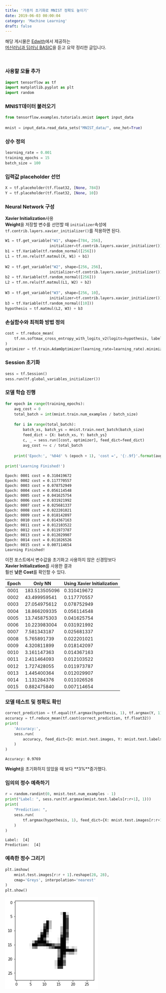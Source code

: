 ```yaml
---
title: '가중치 초기화로 MNIST 정확도 높이기'
date: 2019-06-03 00:00:04
category: 'Machine Learning'
draft: false
---
```


해당 게시물은 [Edwith](https://www.edwith.org)에서 제공하는<br/>
[머신러닝과 딥러닝 BASIC](https://www.edwith.org/others26/joinLectures/9829)을 듣고 요약 정리한 글입니다.

<br/>

### 사용할 모듈 추가

```python
import tensorflow as tf
import matplotlib.pyplot as plt
import random
```

### MNIST데이터 불러오기

```python
from tensorflow.examples.tutorials.mnist import input_data

mnist = input_data.read_data_sets("MNIST_data/", one_hot=True)
```

### 상수 정의

```python
learning_rate = 0.001
training_epochs = 15
batch_size = 100
```

### 입력값 placeholder 선언

```python
X = tf.placeholder(tf.float32, [None, 784])
Y = tf.placeholder(tf.float32, [None, 10])
```

### Neural Network 구성

**Xavier Initialization**사용<br/>
**Weight**을 저장할 변수를 선언할 때 `initializer`속성에<br/>
`tf.contrib.layers.xavier_initializer()`를 적용하면 된다.

```python
W1 = tf.get_variable("W1", shape=[784, 256],
                    initializer=tf.contrib.layers.xavier_initializer())
b1 = tf.Variable(tf.random_normal([256]))
L1 = tf.nn.relu(tf.matmul(X, W1) + b1)

W2 = tf.get_variable("W2", shape=[256, 256],
                    initializer=tf.contrib.layers.xavier_initializer())
b2 = tf.Variable(tf.random_normal([256]))
L2 = tf.nn.relu(tf.matmul(L1, W2) + b2)

W3 = tf.get_variable("W3", shape=[256, 10],
                    initializer=tf.contrib.layers.xavier_initializer())
b3 = tf.Variable(tf.random_normal([10]))
hypothesis = tf.matmul(L2, W3) + b3
```

### 손실함수와 최적화 방법 정의

```python
cost = tf.reduce_mean(
    tf.nn.softmax_cross_entropy_with_logits_v2(logits=hypothesis, labels=Y)
)
optimizer = tf.train.AdamOptimizer(learning_rate=learning_rate).minimize(cost)
```

### Session 초기화

```python
sess = tf.Session()
sess.run(tf.global_variables_initializer())
```

### 모델 학습 진행

```python
for epoch in range(training_epochs):
    avg_cost = 0
    total_batch = int(mnist.train.num_examples / batch_size)

    for i in range(total_batch):
        batch_xs, batch_ys = mnist.train.next_batch(batch_size)
        feed_dict = {X: batch_xs, Y: batch_ys}
        c, _ = sess.run([cost, optimizer], feed_dict=feed_dict)
        avg_cost += c / total_batch

    print('Epoch:', '%04d' % (epoch + 1), 'cost =', '{:.9f}'.format(avg_cost))

print('Learning Finished!')
```

    Epoch: 0001 cost = 0.310419672
    Epoch: 0002 cost = 0.117770557
    Epoch: 0003 cost = 0.078752949
    Epoch: 0004 cost = 0.056114548
    Epoch: 0005 cost = 0.041625754
    Epoch: 0006 cost = 0.031921992
    Epoch: 0007 cost = 0.025681337
    Epoch: 0008 cost = 0.022201021
    Epoch: 0009 cost = 0.018142097
    Epoch: 0010 cost = 0.014367163
    Epoch: 0011 cost = 0.012103522
    Epoch: 0012 cost = 0.011973787
    Epoch: 0013 cost = 0.012029907
    Epoch: 0014 cost = 0.011026526
    Epoch: 0015 cost = 0.007114654
    Learning Finished!

이전 포스트에서 변수값을 초기화고 사용하지 않은 신경망보다<br/>
**Xavier Initialization**를 사용한 결과<br/>
훨씬 **낮은 Cost**를 확인할 수 있다.<br/>

| Epoch | Only NN       | Using Xavier Initialization |
| ----- | ------------- | --------------------------- |
| 0001  | 183.513505096 | 0.310419672                 |
| 0002  | 43.499959541  | 0.117770557                 |
| 0003  | 27.054975612  | 0.078752949                 |
| 0004  | 18.866209335  | 0.056114548                 |
| 0005  | 13.745875303  | 0.041625754                 |
| 0006  | 10.223983004  | 0.031921992                 |
| 0007  | 7.581343187   | 0.025681337                 |
| 0008  | 5.765891739   | 0.022201021                 |
| 0009  | 4.320811899   | 0.018142097                 |
| 0010  | 3.161147363   | 0.014367163                 |
| 0011  | 2.411464093   | 0.012103522                 |
| 0012  | 1.727428055   | 0.011973787                 |
| 0013  | 1.445400364   | 0.012029907                 |
| 0014  | 1.131284376   | 0.011026526                 |
| 0015  | 0.882475840   | 0.007114654                 |

### 모델 테스트 및 정확도 확인

```python
correct_prediction = tf.equal(tf.argmax(hypothesis, 1), tf.argmax(Y, 1))
accuracy = tf.reduce_mean(tf.cast(correct_prediction, tf.float32))
print(
    'Accuracy:',
    sess.run(
        accuracy, feed_dict={X: mnist.test.images, Y: mnist.test.labels}
    )
)
```

    Accuracy: 0.9769

**Weight**을 초기화하지 않았을 때 보다 **3%**증가했다.

### 임의의 정수 예측하기

```python
r = random.randint(0, mnist.test.num_examples - 1)
print("Label: ", sess.run(tf.argmax(mnist.test.labels[r:r+1], 1)))
print(
    "Prediction: ",
    sess.run(
        tf.argmax(hypothesis, 1), feed_dict={X: mnist.test.images[r:r+1]}
    )
)
```

    Label:  [4]
    Prediction:  [4]

### 예측한 정수 그리기

```python
plt.imshow(
    mnist.test.images[r:r + 1].reshape(28, 28),
    cmap='Greys', interpolation='nearest'
)
plt.show()
```

<img src="/assets/2019-06-03/2.png" width="300" height="auto" alt="아직 안만듬"><br/>
